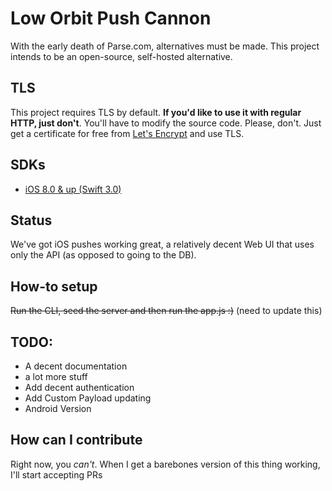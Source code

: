 # Low Orbit Push Cannon
With the early death of Parse.com, alternatives must be made.
This project intends to be an open-source, self-hosted alternative.

## TLS

This project requires TLS by default. **If you'd like to use it with regular HTTP, just don't**. You'll have to modify the source code. Please, don't. Just get a certificate for free from [Let's Encrypt](https://letsencrypt.org) and use TLS.

## SDKs

- [iOS 8.0 & up (Swift 3.0)](https://github.com/rafaelc0sta/lopc_swift)

## Status

We've got iOS pushes working great, a relatively decent Web UI that uses only the API (as opposed to going to the DB).

## How-to setup

~~Run the CLI, seed the server and then run the app.js :)~~
(need to update this)

## TODO:

- A decent documentation
- a lot more stuff
- Add decent authentication
- Add Custom Payload updating
- Android Version

## How can I contribute

Right now, you *can't*. When I get a barebones version of this thing working, I'll start
accepting PRs
